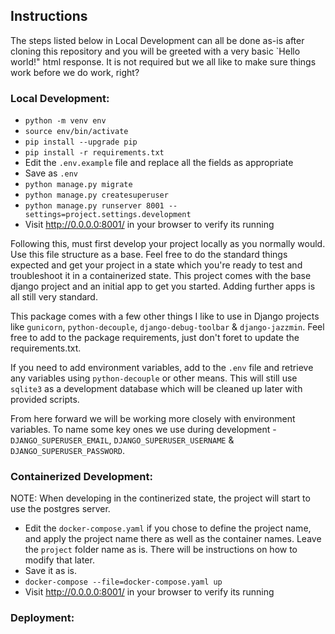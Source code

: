 ## Instructions
The steps listed below in Local Development can all be done as-is after cloning this repository and you will be greeted with a very basic `Hello world!" html response. It is not required but we all like to make sure things work before we do work, right?

### Local Development:
* `python -m venv env`
* `source env/bin/activate`
* `pip install --upgrade pip`
* `pip install -r requirements.txt`
* Edit the `.env.example` file and replace all the fields as appropriate
* Save as `.env`
* `python manage.py migrate`
* `python manage.py createsuperuser`
* `python manage.py runserver 8001 --settings=project.settings.development`
* Visit http://0.0.0.0:8001/ in your browser to verify its running

Following this, must first develop your project locally as you normally would.  Use this file structure as a base.  Feel free to do the standard things expected and get your project in a state which you're ready to test and troubleshoot it in a containerized state.  This project comes with the base django project and an initial app to get you started.  Adding further apps is all still very standard.  

This package comes with a few other things I like to use in Django projects like `gunicorn`, `python-decouple`, `django-debug-toolbar` & `django-jazzmin`. Feel free to add to the package requirements, just don't foret to update the requirements.txt.  

If you need to add environment variables, add to the `.env` file and retrieve any variables using `python-decouple` or other means.  This will still use `sqlite3` as a development database which will be cleaned up later with provided scripts.  

From here forward we will be working more closely with environment variables.  To name some key ones we use during development - `DJANGO_SUPERUSER_EMAIL`, `DJANGO_SUPERUSER_USERNAME` & `DJANGO_SUPERUSER_PASSWORD`.

### Containerized Development:
NOTE: When developing in the continerized state, the project will start to use the postgres server.

* Edit the `docker-compose.yaml` if you chose to define the project name, and apply the project name there as well as the container names.  Leave the `project` folder name as is.  There will be instructions on how to modify that later.
* Save it as is.
* `docker-compose --file=docker-compose.yaml up`
* Visit http://0.0.0.0:8001/ in your browser to verify its running



### Deployment:


